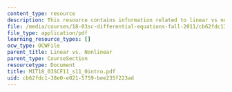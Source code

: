 ```yaml
---
content_type: resource
description: This resource contains information related to linear vs non linear.
file: /media/courses/18-03sc-differential-equations-fall-2011/cb62fdc138e0e0215759bee235f223ad_MIT18_03SCF11_s11_0intro.pdf
file_type: application/pdf
learning_resource_types: []
ocw_type: OCWFile
parent_title: Linear vs. Nonlinear
parent_type: CourseSection
resourcetype: Document
title: MIT18_03SCF11_s11_0intro.pdf
uid: cb62fdc1-38e0-e021-5759-bee235f223ad
---
```


